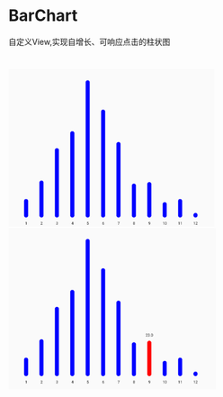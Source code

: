 # BarChart
自定义View,实现自增长、可响应点击的柱状图
#
![avatar](https://github.com/chengliuxiangZR/BarChart/blob/master/barchart_1.png)
![avatar](https://github.com/chengliuxiangZR/BarChart/blob/master/barchart_2.png)
